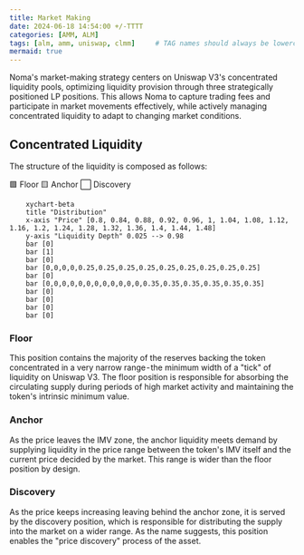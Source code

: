 ```yaml
---
title: Market Making
date: 2024-06-18 14:54:00 +/-TTTT
categories: [AMM, ALM]
tags: [alm, amm, uniswap, clmm]     # TAG names should always be lowercase
mermaid: true
---
```


Noma's market-making strategy centers on Uniswap V3's concentrated liquidity pools, optimizing liquidity provision through three strategically positioned LP positions. This allows Noma to capture trading fees and participate in market movements effectively, while actively managing concentrated liquidity to adapt to changing market conditions.


## Concentrated Liquidity

The structure of the liquidity is composed as follows:

🟩 Floor 
🟨 Anchor 
⬜ Discovery

```mermaid
    xychart-beta
    title "Distribution"
    x-axis "Price" [0.8, 0.84, 0.88, 0.92, 0.96, 1, 1.04, 1.08, 1.12, 1.16, 1.2, 1.24, 1.28, 1.32, 1.36, 1.4, 1.44, 1.48]
    y-axis "Liquidity Depth" 0.025 --> 0.98
    bar [0]
    bar [1]
    bar [0]
    bar [0,0,0,0,0.25,0.25,0.25,0.25,0.25,0.25,0.25,0.25,0.25]
    bar [0]
    bar [0,0,0,0,0,0,0,0,0,0,0,0,0.35,0.35,0.35,0.35,0.35,0.35]
    bar [0]
    bar [0]
    bar [0]
    bar [0]
```  

### Floor
This position contains the majority of the reserves backing the token  concentrated in a very narrow range - the minimum width of a "tick" of liquidity on Uniswap V3. The floor position is responsible for absorbing the circulating supply during periods of high market activity and maintaining the token's intrinsic minimum value.

### Anchor
As the price leaves the IMV zone, the anchor liquidity meets demand by supplying liquidity in the price range between the token's IMV itself and the current price decided by the market. This range is wider than the floor position by design.

### Discovery
As the price keeps increasing leaving behind the anchor zone, it is served by the discovery position, which is responsible for distributing the supply into the market on a wider range. As the name suggests, this position enables the "price discovery" process of the asset.